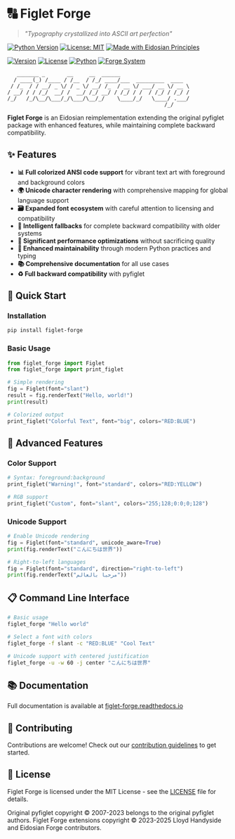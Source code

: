 # 🔠 Figlet Forge

> _"Typography crystallized into ASCII art perfection"_

[![Python Version](https://img.shields.io/badge/python-3.7%2B-blue)](https://www.python.org/downloads/)
[![License: MIT](https://img.shields.io/badge/License-MIT-yellow.svg)](https://opensource.org/licenses/MIT)
[![Made with Eidosian Principles](https://img.shields.io/badge/Made%20with-Eidosian_Principles-8A2BE2)](https://github.com/Ace1928)

[![Version](https://img.shields.io/badge/Version-1.0.2-blue)](https://github.com/Ace1928/figlet_forge)
[![License](https://img.shields.io/badge/License-MIT-green)](LICENSE)
[![Python](https://img.shields.io/badge/Python-3.7%2B-blue)](https://www.python.org/)
[![Forge System](https://img.shields.io/badge/Forge-System-8A2BE2)](https://github.com/Ace1928)

```ascii
   _______ _       __     __  ______
  / ____(_) /____ / /__  / /_/ ____/___  _________  ____
 / /_  / / __/ _ \/ / _ \/ __/ /_  / __ \/ ___/ __ \/ __ \
/ __/ / / /_/  __/ /  __/ /_/ __/ / /_/ / /  / /_/ / /_/ /
/_/   /_/\__/\___/_/\___/\__/_/    \____/_/   \____/ .___/
                                                  /_/
```

**Figlet Forge** is an Eidosian reimplementation extending the original pyfiglet package with enhanced features, while maintaining complete backward compatibility.

## ✨ Features

- **📊 Full colorized ANSI code support** for vibrant text art with foreground and background colors
- **🌍 Unicode character rendering** with comprehensive mapping for global language support
- **🗃️ Expanded font ecosystem** with careful attention to licensing and compatibility
- **🔄 Intelligent fallbacks** for complete backward compatibility with older systems
- **🚀 Significant performance optimizations** without sacrificing quality
- **🧩 Enhanced maintainability** through modern Python practices and typing
- **📚 Comprehensive documentation** for all use cases
- **♻️ Full backward compatibility** with pyfiglet

## 🚀 Quick Start

### Installation

```bash
pip install figlet-forge
```

### Basic Usage

```python
from figlet_forge import Figlet
from figlet_forge import print_figlet

# Simple rendering
fig = Figlet(font="slant")
result = fig.renderText("Hello, world!")
print(result)

# Colorized output
print_figlet("Colorful Text", font="big", colors="RED:BLUE")
```

## 🔮 Advanced Features

### Color Support

```python
# Syntax: foreground:background
print_figlet("Warning!", font="standard", colors="RED:YELLOW")

# RGB support
print_figlet("Custom", font="slant", colors="255;128;0:0;0;128")
```

### Unicode Support

```python
# Enable Unicode rendering
fig = Figlet(font="standard", unicode_aware=True)
print(fig.renderText("こんにちは世界"))

# Right-to-left languages
fig = Figlet(font="standard", direction="right-to-left")
print(fig.renderText("مرحبا بالعالم"))
```

## 📋 Command Line Interface

```bash
# Basic usage
figlet_forge "Hello world"

# Select a font with colors
figlet_forge -f slant -c "RED:BLUE" "Cool Text"

# Unicode support with centered justification
figlet_forge -u -w 60 -j center "こんにちは世界"
```

## 📚 Documentation

Full documentation is available at [figlet-forge.readthedocs.io](https://figlet-forge.readthedocs.io/)

## 🤝 Contributing

Contributions are welcome! Check out our [contribution guidelines](CONTRIBUTING.md) to get started.

## 📜 License

Figlet Forge is licensed under the MIT License - see the [LICENSE](LICENSE) file for details.

Original pyfiglet copyright © 2007-2023 belongs to the original pyfiglet authors.
Figlet Forge extensions copyright © 2023-2025 Lloyd Handyside and Eidosian Forge contributors.

